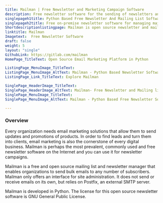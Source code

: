 ```yaml
---
title: Mailman | Free Newsletter and Marketing Campaign Software
description: Free newsletter software for the sending of newsletters and discussion between list members. Use MTA like Postfix for sending email campaigns.
singlepageh1title: Python Based Free Newsletter And Mailing List Software
singlepageh2title: Free on-premise newsletter software for managing mailing lists and sending newsletters. Send marketing emails to millions of subscribers and turn them into customers.
Shortdescriptionlistingpage: Mailman is open source newsletter and mailing list manager. Mailman is integrated with the web, allowing users to manage their accounts and lists quickly.
linktitle: Mailman
Imagetext:  Free Newsletter Software 
draft: false
weight: 5
layout: "single"
GithubLink: https://gitlab.com/mailman
HomePage_TitleText: Open Source Email Marketing Platform in Python

ListingPage_MenuImage_TitleText: 
ListingPage_MenuImage_AltText: Mailman - Python Based Newsletter Software
ListingPage_Link_TitleText: Explore Mailman

SinglePage_HeaderImage_TitleText: 
SinglePage_HeaderImage_AltText: Mailman- Free Newsletter and Mailing list Software
SinglePage_MenuImage_TitleText: 
SinglePage_MenuImage_AltText: Mailman - Python Based Free Newsletter Software

---
```

### **Overview**
Every organization needs email marketing solutions that allow them to send updates and promotions of products. In order to find leads and turn them into clients, email marketing is also the cornerstone of every digital business. Mailman is perhaps the most prevalent, commonly used and free newsletter software on the Internet and you can use it for newsletter campaigns.

Mailman is a free and open source mailing list and newsletter manager that enables organizations to send bulk emails to any number of subscribers. Mailman only offers an interface for site administration. It does not send or receive emails on its own, but relies on Postfix, an external SMTP server.

Mailman is developed in Python. The license for this open source newsletter software is GNU General Public License.
